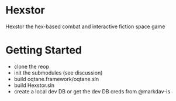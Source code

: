 # Hexstor
Hexstor the hex-based combat and interactive fiction space game

# Getting Started
- clone the reop
- init the submodules (see discussion)
- build oqtane.framework/oqtane.sln
- build Hexstor.sln
- create a local dev DB or get the dev DB creds from @markdav-is
